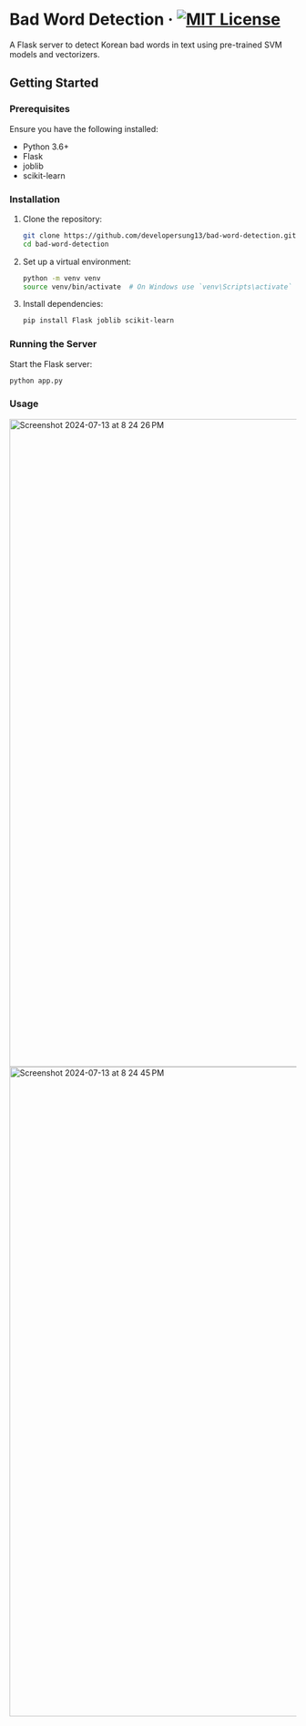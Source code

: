 # Bad Word Detection &middot; [![MIT License](https://img.shields.io/badge/license-MIT-blue.svg)](https://github.com/developersung13/bad-word-detection/blob/main/LICENSE)

A Flask server to detect Korean bad words in text using pre-trained SVM models and vectorizers.

## Getting Started

### Prerequisites

Ensure you have the following installed:
- Python 3.6+
- Flask
- joblib
- scikit-learn

### Installation

1. Clone the repository:
    ```bash
    git clone https://github.com/developersung13/bad-word-detection.git
    cd bad-word-detection
    ```

2. Set up a virtual environment:
    ```bash
    python -m venv venv
    source venv/bin/activate  # On Windows use `venv\Scripts\activate`
    ```

3. Install dependencies:
    ```bash
    pip install Flask joblib scikit-learn
    ```

### Running the Server

Start the Flask server:
```bash
python app.py
```

### Usage

<img width="1138" alt="Screenshot 2024-07-13 at 8 24 26 PM" src="https://github.com/user-attachments/assets/42f183ed-cb04-478e-bac4-08cc60976653">
<img width="1141" alt="Screenshot 2024-07-13 at 8 24 45 PM" src="https://github.com/user-attachments/assets/5b82cbc5-f374-45f1-a7cc-af8b909de091">
